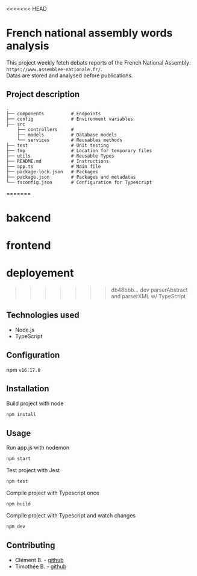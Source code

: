 <<<<<<< HEAD
# French national assembly words analysis #

This project weekly fetch debats reports of the French National Assembly: `https://www.assemblee-nationale.fr/`.   
Datas are stored and analysed before publications.

## Project description ##

    .
    ├── components          # Endpoints
    ├── config              # Environment variables
    ├── src
        ├── controllers     #
        ├── models          # Database models
        └── services        # Reusables methods
    ├── test                # Unit testing
    ├── tmp                 # Location for temporary files
    ├── utils               # Reusable Types
    ├── README.md           # Instructions
    ├── app.ts              # Main file
    ├── package-lock.json   # Packages
    ├── package.json        # Packages and metadatas
    └── tsconfig.json       # Configuration for Typescript
=======
# bakcend #

# frontend #

# deployement #
>>>>>>> db48bbb... dev parserAbstract and parserXML w/ TypeScript

## Technologies used ##

* Node.js
* TypeScript

## Configuration ##

npm `v16.17.0`

## Installation ##

Build project with node   
```bash
npm install
```

## Usage ##

Run app.js with nodemon   
```bash
npm start
```

Test project with Jest
```bash
npm test
```

Compile project with Typescript once  
```bash
npm build
```  

Compile project with Typescript and watch changes 
```bash
npm dev
```
  
## Contributing

- Clément B. - [github](https://github.com/clementbrizard)
- Timothée B. - [github](https://github.com/timotheebeaugas)
